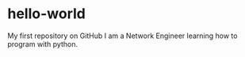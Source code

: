 # hello-world
My first repository on GitHub
I am a Network Engineer learning how to program with python.
